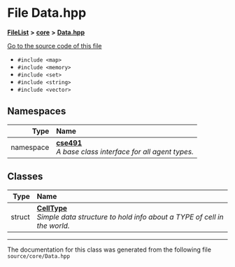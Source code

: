 

# File Data.hpp



[**FileList**](files.md) **>** [**core**](dir_0d27ce74e9bd514c31e1d63efab6b388.md) **>** [**Data.hpp**](_data_8hpp.md)

[Go to the source code of this file](_data_8hpp_source.md)



* `#include <map>`
* `#include <memory>`
* `#include <set>`
* `#include <string>`
* `#include <vector>`













## Namespaces

| Type | Name |
| ---: | :--- |
| namespace | [**cse491**](namespacecse491.md) <br>_A base class interface for all agent types._  |


## Classes

| Type | Name |
| ---: | :--- |
| struct | [**CellType**](structcse491_1_1_cell_type.md) <br>_Simple data structure to hold info about a TYPE of cell in the world._  |



















































------------------------------
The documentation for this class was generated from the following file `source/core/Data.hpp`

